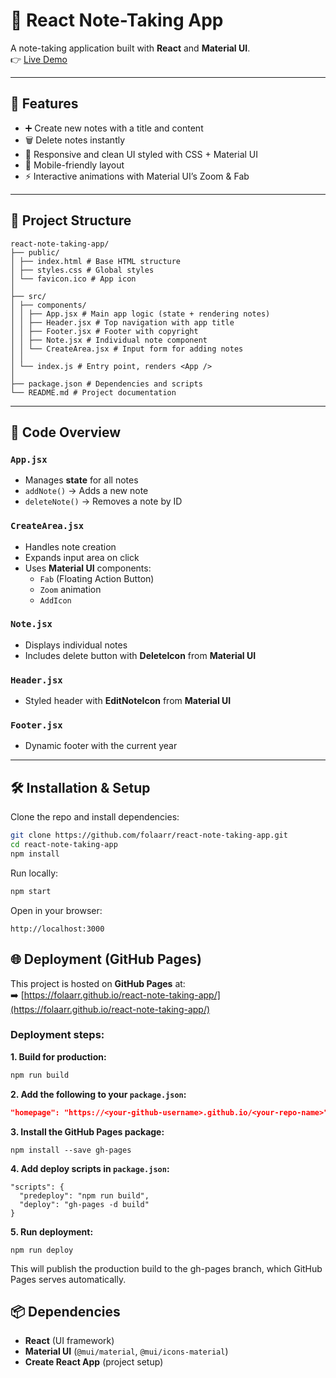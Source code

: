# 📝 React Note-Taking App

A note-taking application built with **React** and **Material UI**.  
👉 [Live Demo](https://folaarr.github.io/react-note-taking-app/)

---

## 🚀 Features

- ➕ Create new notes with a title and content  
- 🗑️ Delete notes instantly  
- 🎨 Responsive and clean UI styled with CSS + Material UI  
- 📱 Mobile-friendly layout  
- ⚡ Interactive animations with Material UI’s Zoom & Fab  

---

## 📂 Project Structure

    react-note-taking-app/
    ├── public/
    │ ├── index.html # Base HTML structure
    │ ├── styles.css # Global styles
    │ └── favicon.ico # App icon
    │
    ├── src/
    │ ├── components/
    │ │ ├── App.jsx # Main app logic (state + rendering notes)
    │ │ ├── Header.jsx # Top navigation with app title
    │ │ ├── Footer.jsx # Footer with copyright
    │ │ ├── Note.jsx # Individual note component
    │ │ └── CreateArea.jsx # Input form for adding notes
    │ │
    │ └── index.js # Entry point, renders <App />
    │
    ├── package.json # Dependencies and scripts
    └── README.md # Project documentation


---

## 📘 Code Overview

### `App.jsx`
- Manages **state** for all notes  
- `addNote()` → Adds a new note  
- `deleteNote()` → Removes a note by ID  

### `CreateArea.jsx`
- Handles note creation  
- Expands input area on click  
- Uses **Material UI** components:
  - `Fab` (Floating Action Button)  
  - `Zoom` animation  
  - `AddIcon`  

### `Note.jsx`
- Displays individual notes  
- Includes delete button with **DeleteIcon** from **Material UI** 

### `Header.jsx`
- Styled header with **EditNoteIcon** from **Material UI** 

### `Footer.jsx`
- Dynamic footer with the current year  

---

## 🛠️ Installation & Setup

Clone the repo and install dependencies:
```bash
git clone https://github.com/folaarr/react-note-taking-app.git
cd react-note-taking-app
npm install
```

Run locally:
```bash
npm start
```

Open in your browser:
```
http://localhost:3000
```

## 🌐 Deployment (GitHub Pages)

This project is hosted on **GitHub Pages** at:  
➡️ [https://folaarr.github.io/react-note-taking-app/](https://folaarr.github.io/react-note-taking-app/)

### Deployment steps:

**1. Build for production:**
```bash
npm run build
```

**2. Add the following to your `package.json`:**
```json
"homepage": "https://<your-github-username>.github.io/<your-repo-name>"
```

**3. Install the GitHub Pages package:**
```
npm install --save gh-pages
```

**4. Add deploy scripts in `package.json`:**
```
"scripts": {
  "predeploy": "npm run build",
  "deploy": "gh-pages -d build"
}
```

**5. Run deployment:**
```
npm run deploy
```
This will publish the production build to the gh-pages branch, which GitHub Pages serves automatically.


## 📦 Dependencies

- **React** (UI framework)  
- **Material UI** (`@mui/material`, `@mui/icons-material`)  
- **Create React App** (project setup)  


